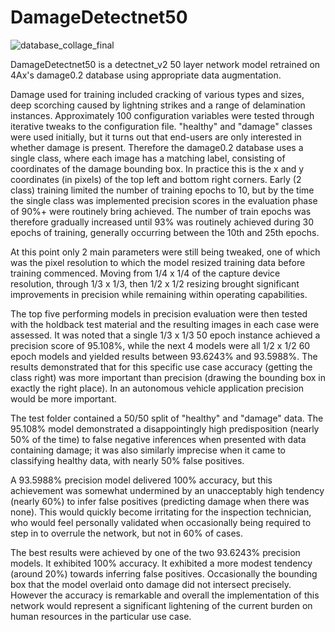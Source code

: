 # DamageDetectnet50

![database_collage_final](https://github.com/4Ax-Technologies/capture_device1/assets/90104815/3891e9af-66ed-4324-8eb5-f9847d1eec2d)

DamageDetectnet50 is a detectnet_v2 50 layer network model retrained on 4Ax's damage0.2  database using appropriate data augmentation.

Damage used for training included cracking of various types and sizes, deep scorching caused by lightning strikes and a range of delamination 
instances. Approximately 100 configuration variables were tested through iterative tweaks to the configuration file. "healthy" and "damage" 
classes were used initially, but it turns out that end-users are only interested in whether damage is present. Therefore the damage0.2  database 
uses a single class, where each image has a matching label, consisting of coordinates of the damage bounding box. In practice this is the x and 
y coordinates (in pixels) of the top left and bottom right corners. Early (2 class) training limited the number of training epochs to 10, but by 
the time the single class was implemented precision scores in the evaluation phase of 90%+ were routinely bring achieved. The number of train 
epochs was therefore gradually increased until 93% was routinely achieved during 30 epochs of training, generally occurring between the 10th and 
25th epochs. 

At this point only 2 main parameters were still being tweaked, one of which was the pixel resolution to which the model resized training data 
before training commenced. Moving from 1/4 x 1/4 of the capture device resolution, through 1/3 x 1/3, then 1/2 x 1/2 resizing brought significant
improvements in precision while remaining within operating capabilities. 

The top five performing models in precision evaluation were then tested with the holdback test material and the resulting images in each case 
were assessed. It was noted that a single 1/3 x 1/3 50 epoch instance achieved a precision score of 95.108%, while the next 4 models were all 
1/2 x 1/2 60 epoch models and yielded results between 93.6243% and 93.5988%. The results demonstrated that for this specific use case accuracy 
(getting the class right) was more important than precision (drawing the bounding box in exactly the right place). In an autonomous vehicle 
application precision would be more important.

The test folder contained a 50/50 split of "healthy" and "damage" data. The 95.108% model demonstrated a disappointingly high predisposition 
(nearly 50% of the time) to false negative inferences when presented with data containing damage; it was also similarly imprecise when it came 
to classifying healthy data, with nearly 50% false positives.

A 93.5988% precision model delivered 100% accuracy, but this achievement was somewhat undermined by an unacceptably high tendency (nearly 60%) 
to infer false positives (predicting damage when there was none). This would quickly become irritating for the inspection technician, who would 
feel personally validated when occasionally being required to step in to overrule the network, but not in 60% of cases.

The best results were achieved by one of the two 93.6243% precision models. It exhibited 100% accuracy. It exhibited a more modest tendency 
(around 20%) towards inferring false positives. Occasionally the bounding box that the model overlaid onto damage did not intersect precisely. 
However the accuracy is remarkable and overall the implementation of this network would represent a significant lightening of the current burden 
on human resources in the particular use case.
